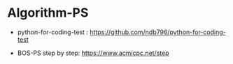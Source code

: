 # Algorithm-PS

- python-for-coding-test : https://github.com/ndb796/python-for-coding-test

- BOS-PS step by step: https://www.acmicpc.net/step
